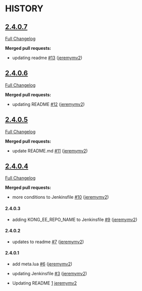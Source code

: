 # HISTORY

<!-- pull_requests_start -->

## [2.4.0.7](https://github.com/jeremymv2/bumper-ee/tree/2.4.0.7)
[Full Changelog](https://github.com/jeremymv2/bumper-ee/compare/2.4.0.6...2.4.0.7)

**Merged pull requests:**


* updating readme [#13](https://github.com/jeremymv2/bumper-ee/pull/13) ([jeremymv2](https://api.github.com/users/jeremymv2))<!-- 099225d7e3a12fe65546ebee685faad43fca214a -->

## [2.4.0.6](https://github.com/jeremymv2/bumper-ee/tree/2.4.0.6)
[Full Changelog](https://github.com/jeremymv2/bumper-ee/compare/2.4.0.6...2.4.0.5)

**Merged pull requests:**


* updating README [#12](https://github.com/jeremymv2/bumper-ee/pull/12) ([jeremymv2](https://api.github.com/users/jeremymv2))<!-- 4ab7c499fba2e808886cf27c5961c4913f64ed12 -->

## [2.4.0.5](https://github.com/jeremymv2/bumper-ee/tree/2.4.0.5)
[Full Changelog](https://github.com/jeremymv2/bumper-ee/compare/2.4.0.5...2.4.0.4)

**Merged pull requests:**


* update README.md [#11](https://github.com/jeremymv2/bumper-ee/pull/11) ([jeremymv2](https://api.github.com/users/jeremymv2))<!-- 06277caa88174287fc115f9190c6a5dda2cbf70c -->

## [2.4.0.4](https://github.com/jeremymv2/bumper-ee/tree/2.4.0.4)
[Full Changelog](https://github.com/jeremymv2/bumper-ee/compare/2.4.0.4...2.4.0.4)

**Merged pull requests:**


* more conditions to Jenkinsfile [#10](https://github.com/jeremymv2/bumper-ee/pull/10) ([jeremymv2](https://api.github.com/users/jeremymv2))<!-- 8f149b62e26e83244691b2c0d3dd1a396cfdf60b -->

#### 2.4.0.3

* adding KONG_EE_REPO_NAME to Jenkinsfile [#9](https://github.com/jeremymv2/bumper-ee/pull/9) ([jeremymv2](https://api.github.com/users/jeremymv2))<!-- b6b0efd4d5d71c26aa961b9480748da95e4427fb -->

#### 2.4.0.2

* updates to readme [#7](https://github.com/jeremymv2/bumper-ee/pull/7) ([jeremymv2](https://api.github.com/users/jeremymv2))<!-- 079be40a662c27a661678ea48aba6f35e83a4c4d -->

#### 2.4.0.1

* add meta.lua [#6](https://github.com/jeremymv2/bumper-ee/pull/6) ([jeremymv2](https://api.github.com/users/jeremymv2))<!-- 941a3d830a6c529172f2c816d3b6c63888840c25 -->


* updating Jenkinsfile [#3](https://github.com/jeremymv2/bumper-ee/pull/3) ([jeremymv2](https://api.github.com/users/jeremymv2))<!-- 459a8c1340eea822aba522e82b739430798f1c06 -->


* Updating README [1](https://github.com/jeremymv2/bumper-ee/pull/1) [jeremymv2](https://api.github.com/users/jeremymv2)<!-- 84352422707426063b118330c9379775909f6c31 -->

